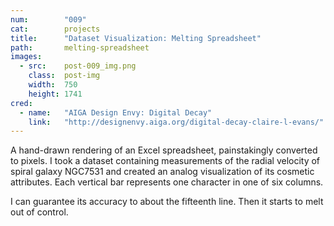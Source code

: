 ```yaml
---
num:        "009"
cat:        projects
title:      "Dataset Visualization: Melting Spreadsheet"
path:       melting-spreadsheet
images:
  - src:    post-009_img.png
    class:  post-img
    width:  750
    height: 1741
cred:
  - name:   "AIGA Design Envy: Digital Decay"
    link:   "http://designenvy.aiga.org/digital-decay-claire-l-evans/"
---
```

A hand-drawn rendering of an Excel spreadsheet, painstakingly converted to pixels. I took a dataset containing measurements of the radial velocity of spiral galaxy NGC7531 and created an analog visualization of its cosmetic attributes. Each vertical bar represents one character in one of six columns.

I can guarantee its accuracy to about the fifteenth line. Then it starts to melt out of control.
